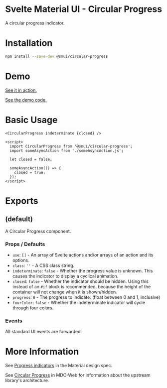 # Svelte Material UI - Circular Progress

A circular progress indicator.

# Installation

```sh
npm install --save-dev @smui/circular-progress
```

# Demo

[See it in action.](https://sveltematerialui.com/demo/circular-progress)

[See the demo code.](/site/src/routes/demo/circular-progress/)

# Basic Usage

```svelte
<CircularProgress indeterminate {closed} />

<script>
  import CircularProgress from '@smui/circular-progress';
  import someAsyncAction from './someAsyncAction.js';

  let closed = false;

  someAsyncAction(() => {
    closed = true;
  });
</script>
```

# Exports

## (default)

A Circular Progress component.

### Props / Defaults

- `use`: `[]` - An array of Svelte actions and/or arrays of an action and its options.
- `class`: `''` - A CSS class string.
- `indeterminate`: `false` - Whether the progress value is unknown. This causes the indicator to display a cyclical animation.
- `closed`: `false` - Whether the indicator should be hidden. Using this instead of an `#if` block is recommended, because the height of the container will not change when it is shown/hidden.
- `progress`: `0` - The progress to indicate. (float between 0 and 1, inclusive)
- `fourColor`: `false` - Whether the indeterminate indicator will cycle through four colors.

### Events

All standard UI events are forwarded.

# More Information

See [Progress indicators](https://material.io/components/progress-indicators) in the Material design spec.

See [Circular Progress](https://github.com/material-components/material-components-web/tree/v10.0.0/packages/mdc-circular-progress) in MDC-Web for information about the upstream library's architecture.
